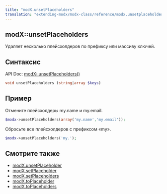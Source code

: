 ```yaml
---
title: "modX.unsetPlaceholders"
translation: "extending-modx/modx-class/reference/modx.unsetplaceholders"
---
```


## modX::unsetPlaceholders

Удаляет несколько плейсхолдеров по префиксу или массиву ключей.

## Синтаксис

API Doc: [modX::unsetPlaceholders()](http://api.modx.com/revolution/2.2/db_core_model_modx_modx.class.html#%5CmodX::unsetPlaceholders())

``` php
void unsetPlaceholders (string|array $keys)
```

## Пример

Отмените плейсхолдеры my.name и my.email.

``` php
$modx->unsetPlaceholders(array('my.name','my.email'));
```

Сбросьте все плейсхолдеров с префиксом «my».

``` php
$modx->unsetPlaceholders('my.');
```

## Смотрите также

- [modX.unsetPlaceholder](extending-modx/modx-class/reference/modx.unsetplaceholder "modX.unsetPlaceholder")
- [modX.setPlaceholder](extending-modx/modx-class/reference/modx.setplaceholder "modX.setPlaceholder")
- [modX.setPlaceholders](extending-modx/modx-class/reference/modx.setplaceholders "modX.setPlaceholders")
- [modX.toPlaceholder](extending-modx/modx-class/reference/modx.toplaceholder "modX.toPlaceholder")
- [modX.toPlaceholders](extending-modx/modx-class/reference/modx.toplaceholders "modX.toPlaceholders")
